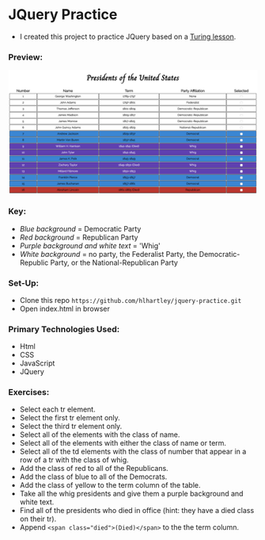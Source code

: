 # JQuery Practice
- I created this project to practice JQuery based on a [Turing lesson](http://frontend.turing.io/lessons/module-1/introduction-to-jquery.html). 

### Preview:
![Screenshot](jqueryss.png)

### Key:
- *Blue background* = Democratic Party
- *Red background* = Republican Party
- *Purple background and white text* = 'Whig'
- *White background* = no party, the Federalist Party, the Democratic-Republic Party, or the National-Republican Party

### Set-Up:
* Clone this repo `https://github.com/hlhartley/jquery-practice.git`
* Open index.html in browser

### Primary Technologies Used:
* Html
* CSS
* JavaScript
* JQuery

### Exercises:
- Select each tr element.
- Select the first tr element only.
- Select the third tr element only.
- Select all of the elements with the class of name.
- Select all of the elements with either the class of name or term.
- Select all of the td elements with the class of number that appear in a row of a tr with the class of whig.
- Add the class of red to all of the Republicans.
- Add the class of blue to all of the Democrats.
- Add the class of yellow to the term column of the table.
- Take all the whig presidents and give them a purple background and white text.
- Find all of the presidents who died in office (hint: they have a died class on their tr).
- Append `<span class="died">(Died)</span>` to the the term column.

